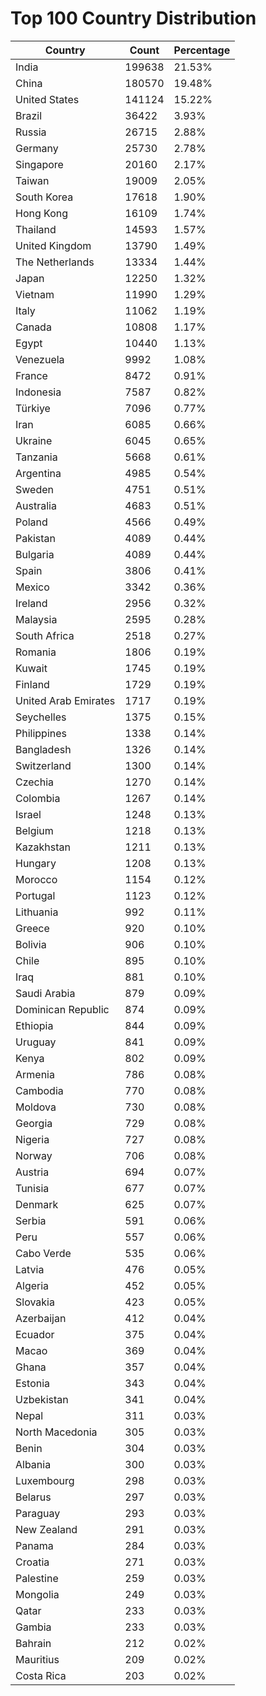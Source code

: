 # Top 100 Country Distribution
| Country | Count | Percentage |
|----|----|----|
| India | 199638 | 21.53% |
| China | 180570 | 19.48% |
| United States | 141124 | 15.22% |
| Brazil | 36422 | 3.93% |
| Russia | 26715 | 2.88% |
| Germany | 25730 | 2.78% |
| Singapore | 20160 | 2.17% |
| Taiwan | 19009 | 2.05% |
| South Korea | 17618 | 1.90% |
| Hong Kong | 16109 | 1.74% |
| Thailand | 14593 | 1.57% |
| United Kingdom | 13790 | 1.49% |
| The Netherlands | 13334 | 1.44% |
| Japan | 12250 | 1.32% |
| Vietnam | 11990 | 1.29% |
| Italy | 11062 | 1.19% |
| Canada | 10808 | 1.17% |
| Egypt | 10440 | 1.13% |
| Venezuela | 9992 | 1.08% |
| France | 8472 | 0.91% |
| Indonesia | 7587 | 0.82% |
| Türkiye | 7096 | 0.77% |
| Iran | 6085 | 0.66% |
| Ukraine | 6045 | 0.65% |
| Tanzania | 5668 | 0.61% |
| Argentina | 4985 | 0.54% |
| Sweden | 4751 | 0.51% |
| Australia | 4683 | 0.51% |
| Poland | 4566 | 0.49% |
| Pakistan | 4089 | 0.44% |
| Bulgaria | 4089 | 0.44% |
| Spain | 3806 | 0.41% |
| Mexico | 3342 | 0.36% |
| Ireland | 2956 | 0.32% |
| Malaysia | 2595 | 0.28% |
| South Africa | 2518 | 0.27% |
| Romania | 1806 | 0.19% |
| Kuwait | 1745 | 0.19% |
| Finland | 1729 | 0.19% |
| United Arab Emirates | 1717 | 0.19% |
| Seychelles | 1375 | 0.15% |
| Philippines | 1338 | 0.14% |
| Bangladesh | 1326 | 0.14% |
| Switzerland | 1300 | 0.14% |
| Czechia | 1270 | 0.14% |
| Colombia | 1267 | 0.14% |
| Israel | 1248 | 0.13% |
| Belgium | 1218 | 0.13% |
| Kazakhstan | 1211 | 0.13% |
| Hungary | 1208 | 0.13% |
| Morocco | 1154 | 0.12% |
| Portugal | 1123 | 0.12% |
| Lithuania | 992 | 0.11% |
| Greece | 920 | 0.10% |
| Bolivia | 906 | 0.10% |
| Chile | 895 | 0.10% |
| Iraq | 881 | 0.10% |
| Saudi Arabia | 879 | 0.09% |
| Dominican Republic | 874 | 0.09% |
| Ethiopia | 844 | 0.09% |
| Uruguay | 841 | 0.09% |
| Kenya | 802 | 0.09% |
| Armenia | 786 | 0.08% |
| Cambodia | 770 | 0.08% |
| Moldova | 730 | 0.08% |
| Georgia | 729 | 0.08% |
| Nigeria | 727 | 0.08% |
| Norway | 706 | 0.08% |
| Austria | 694 | 0.07% |
| Tunisia | 677 | 0.07% |
| Denmark | 625 | 0.07% |
| Serbia | 591 | 0.06% |
| Peru | 557 | 0.06% |
| Cabo Verde | 535 | 0.06% |
| Latvia | 476 | 0.05% |
| Algeria | 452 | 0.05% |
| Slovakia | 423 | 0.05% |
| Azerbaijan | 412 | 0.04% |
| Ecuador | 375 | 0.04% |
| Macao | 369 | 0.04% |
| Ghana | 357 | 0.04% |
| Estonia | 343 | 0.04% |
| Uzbekistan | 341 | 0.04% |
| Nepal | 311 | 0.03% |
| North Macedonia | 305 | 0.03% |
| Benin | 304 | 0.03% |
| Albania | 300 | 0.03% |
| Luxembourg | 298 | 0.03% |
| Belarus | 297 | 0.03% |
| Paraguay | 293 | 0.03% |
| New Zealand | 291 | 0.03% |
| Panama | 284 | 0.03% |
| Croatia | 271 | 0.03% |
| Palestine | 259 | 0.03% |
| Mongolia | 249 | 0.03% |
| Qatar | 233 | 0.03% |
| Gambia | 233 | 0.03% |
| Bahrain | 212 | 0.02% |
| Mauritius | 209 | 0.02% |
| Costa Rica | 203 | 0.02% |
